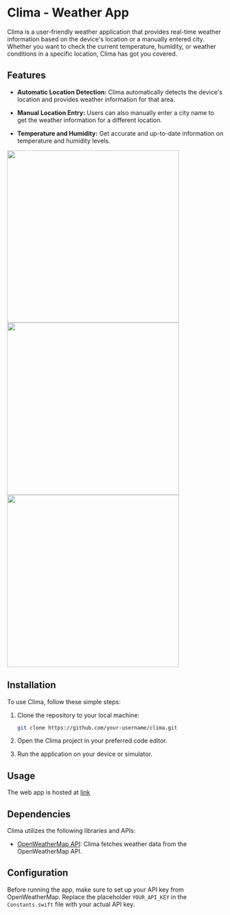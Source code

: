 # Clima - Weather App

Clima is a user-friendly weather application that provides real-time weather information based on the device's location or a manually entered city. Whether you want to check the current temperature, humidity, or weather conditions in a specific location, Clima has got you covered.

## Features

- **Automatic Location Detection:** Clima automatically detects the device's location and provides weather information for that area.

- **Manual Location Entry:** Users can also manually enter a city name to get the weather information for a different location.

- **Temperature and Humidity:** Get accurate and up-to-date information on temperature and humidity levels.

<img src="https://github.com/dshreddy/clima-flutter/assets/127737097/e7e5d9e8-7f58-4f0a-a3d5-bfb7df125d1c" width="400" height="400">
<img src="https://github.com/dshreddy/clima-flutter/assets/127737097/2149cebe-0518-4292-8191-4f6fc5b154e5" width="400" height="400">
<img src="https://github.com/dshreddy/clima-flutter/assets/127737097/f28e8edb-136e-499f-a297-c42b3a10ccf9" width="400" height="400">

## Installation

To use Clima, follow these simple steps:

1. Clone the repository to your local machine:

   ```bash
   git clone https://github.com/your-username/clima.git
   ```

2. Open the Clima project in your preferred code editor.

3. Run the application on your device or simulator.

## Usage

The web app is hosted at [link](https://dshreddy.github.io/clima-flutter/)

## Dependencies

Clima utilizes the following libraries and APIs:

- [OpenWeatherMap API](https://openweathermap.org/api): Clima fetches weather data from the OpenWeatherMap API.

## Configuration

Before running the app, make sure to set up your API key from OpenWeatherMap. Replace the placeholder `YOUR_API_KEY` in the `Constants.swift` file with your actual API key.
